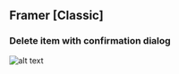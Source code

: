 ## Framer [Classic]

### Delete item with confirmation dialog

![alt text](https://raw.githubusercontent.com/pabloux/framer/master/deleteItem.gif)
